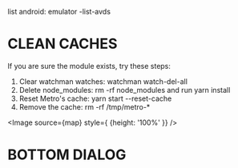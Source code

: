 list android: emulator -list-avds

# CLEAN CACHES
If you are sure the module exists, try these steps:
 1. Clear watchman watches: watchman watch-del-all
 2. Delete node_modules: rm -rf node_modules and run yarn install
 3. Reset Metro's cache: yarn start --reset-cache
 4. Remove the cache: rm -rf /tmp/metro-*


 <Image source={map} style={ {height: '100%' }} />

# BOTTOM DIALOG
 <!-- <RBSheet
    ref={ref => {
    this.Scrollable2 = ref;
    }}
    closeOnDragDown
    height = { 800 }
    customStyles={{
    container: {
        borderTopLeftRadius: 10,
        borderTopRightRadius: 10
    }}}>
    <ScrollView>
    <View style={styles.gridContainer}>
        {/* {data.grids.map(grid => ( */}
        <TouchableOpacity
            // key={grid.icon}
            onPress={() => this.Scrollable2.close()}
            style={styles.gridButtonContainer}>
            <View style={[styles.gridButton, { backgroundColor: '#FFF' }]}>
            {/* s<FAIcon name={grid.icon} style={styles.gridIcon} /> */}
            </View>
            <Text style={styles.gridLabel}>TCHAU!</Text>
        </TouchableOpacity>
        {/* ))} */}
    </View>
    </ScrollView>
</RBSheet> -->

